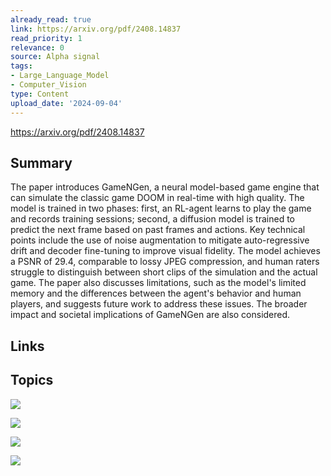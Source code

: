 ```yaml
---
already_read: true
link: https://arxiv.org/pdf/2408.14837
read_priority: 1
relevance: 0
source: Alpha signal
tags:
- Large_Language_Model
- Computer_Vision
type: Content
upload_date: '2024-09-04'
---
```


https://arxiv.org/pdf/2408.14837
## Summary

The paper introduces GameNGen, a neural model-based game engine that can simulate the classic game DOOM in real-time with high quality. The model is trained in two phases: first, an RL-agent learns to play the game and records training sessions; second, a diffusion model is trained to predict the next frame based on past frames and actions. Key technical points include the use of noise augmentation to mitigate auto-regressive drift and decoder fine-tuning to improve visual fidelity. The model achieves a PSNR of 29.4, comparable to lossy JPEG compression, and human raters struggle to distinguish between short clips of the simulation and the actual game. The paper also discusses limitations, such as the model's limited memory and the differences between the agent's behavior and human players, and suggests future work to address these issues. The broader impact and societal implications of GameNGen are also considered.
## Links


## Topics

![](topics/Model/GameNGen)

![](topics/Concept/Interactive%20World%20Simulation)

![](topics/Concept/Noise%20Augmentation)

![](topics/Concept/Latent%20Decoder%20Fine%20Tuning)